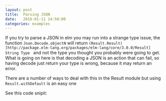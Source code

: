 ```yaml
---
layout: post
title:  Parsing JSON 
date:   2016-01-11 14:50:00
categories: examples
---
```



If you try to parse a JSON in elm you may run into a strange type
issue, the function `Json.Decode.objectN` will return
`(Result.Result)[http://package.elm-lang.org/packages/elm-lang/core/3.0.0/Result]
String Type ` and not the type you thought you probably were going to
get. What is going on here is that decoding a JSON is an action that
can fail, so having decode just return your type is wrong, because it may return an error.

There are a number of ways to deal with this in the Result module but using `Result.withDefault` is an easy one

See this code snipit:
<script src="https://gist.github.com/zkessin/9658e2e4091db66d466a.js"></script>


